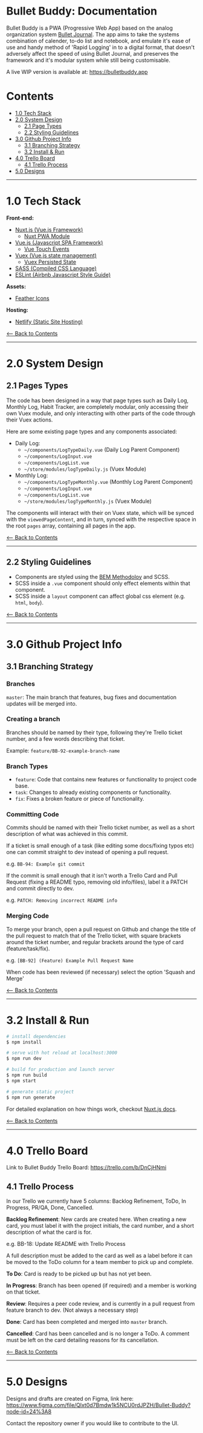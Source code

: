 # Bullet Buddy: Documentation

Bullet Buddy is a PWA (Progressive Web App) based on the analog organization system 
[Bullet Journal](http://bulletjournal.com/). The 
app aims to take the systems combination of calender, to-do list and notebook,
and emulate it's ease of use and handy method of 'Rapid Logging' in to a digital
format, that doesn't adversely affect the speed of using Bullet Journal, and
preserves the framework and it's modular system while still being customisable.

A live WIP version is available at: https://bulletbuddy.app

# Contents

- [1.0 Tech Stack](#1.0)
- [2.0 System Design](#2.0)
  - [2.1 Page Types](#2.1)
  - [2.2 Styling Guidelines](#2.2)
- [3.0 Github Project Info](#3.0)
  - [3.1 Branching Strategy](#3.1)
  - [3.2 Install & Run](#3.2)
- [4.0 Trello Board](#4.0)
  - [4.1 Trello Process](#4.1)
- [5.0 Designs](#5.0)

---

<div id="1.0" />

# 1.0 Tech Stack

**Front-end:**

- [Nuxt.js (Vue.js Framework)](https://nuxtjs.org/guide)
  - [Nuxt PWA Module](https://github.com/nuxt-community/pwa-module)
- [Vue.js (Javascript SPA Framework)](https://vuejs.org/)
  - [Vue Touch Events](https://www.npmjs.com/package/vue2-touch-events)
- [Vuex (Vue.js state management)](https://vuex.vuejs.org/en/)
  - [Vuex Persisted State](https://github.com/robinvdvleuten/vuex-persistedstate)
- [SASS (Compiled CSS Language)](http://sass-lang.com/)
- [ESLint (Airbnb Javascript Style Guide)](https://github.com/airbnb/javascript)

**Assets:**

- [Feather Icons](https://feathericons.com/)

**Hosting:**

- [Netlify (Static Site Hosting)](https://www.netlify.com/)


[<-- Back to Contents](#contents)

---

<div id="2.0" />

# 2.0 System Design

<div id="2.1" />

## 2.1 Pages Types

The code has been designed in a way that page types such as Daily Log, Monthly
Log, Habit Tracker, are completely modular, only accessing their own Vuex
module, and only interacting with other parts of the code through their Vuex actions.

Here are some existing page types and any components associated:

- Daily Log:
  - `~/components/LogTypeDaily.vue` (Daily Log Parent Component)
  - `~/components/LogInput.vue`
  - `~/components/LogList.vue`
  - `~/store/modules/logTypeDaily.js` (Vuex Module)
- Monthly Log:
  - `~/components/LogTypeMonthly.vue` (Monthly Log Parent Component)
  - `~/components/LogInput.vue`
  - `~/components/LogList.vue`
  - `~/store/modules/logTypeMonthly.js` (Vuex Module)

The components will interact with their on Vuex state, which will be synced with
the `viewedPageContent`, and in turn, synced with the respective space in the
root `pages` array, containing all pages in the app.

[<-- Back to Contents](#contents)

---

<div id="2.2" />

## 2.2 Styling Guidelines

- Components are styled using the 
  [BEM Methodoloy](http://getbem.com/introduction/) and SCSS. 
- SCSS inside a `.vue` component should only effect elements within 
  that component.
- SCSS inside a `layout` component can affect global css element (e.g. `html`,
  `body`).

[<-- Back to Contents](#contents)

---

<div id="3.0" />

# 3.0 Github Project Info

<div id="3.1" />

## 3.1 Branching Strategy

### Branches

`master`: The main branch that features, bug fixes and documentation updates
will be merged into.

### Creating a branch

Branches should be named by their type, following they're Trello ticket number,
and a few words describing that ticket.

Example: `feature/BB-92-example-branch-name`

### Branch Types

- `feature`: Code that contains new features or functionality to project code base.
- `task`: Changes to already existing components or functionality.
- `fix`: Fixes a broken feature or piece of functionality.

### Committing Code

Commits should be named with their Trello ticket number, as well as a short
description of what was achieved in this commit.

If a ticket is small enough of a task (like editing some docs/fixing typos etc)
one can commit straight to dev instead of opening a pull request.

e.g. `BB-94: Example git commit`

If the commit is small enough that it isn't worth a Trello Card and Pull Request
(fixing a README typo, removing old info/files), label it a PATCH and commit 
directly to dev.

e.g. `PATCH: Removing incorrect README info`

### Merging Code

To merge your branch, open a pull request on Github and change the title of the
pull request to match that of the Trello ticket, with square brackets around the
ticket number, and regular brackets around the type of card (feature/task/fix).

e.g. `[BB-92] (Feature) Example Pull Request Name`

When code has been reviewed (if necessary) select the option 'Squash and Merge'

[<-- Back to Contents](#contents)

---

<div id="3.2" />

# 3.2 Install & Run

``` bash
# install dependencies
$ npm install

# serve with hot reload at localhost:3000
$ npm run dev

# build for production and launch server
$ npm run build
$ npm start

# generate static project
$ npm run generate
```

For detailed explanation on how things work, checkout [Nuxt.js docs](https://nuxtjs.org).

[<-- Back to Contents](#contents)

---

<div id="4.0" />

# 4.0 Trello Board

Link to Bullet Buddy Trello Board: https://trello.com/b/DnCjHNmi

<div id="4.1" />

## 4.1 Trello Process

In our Trello we currently have 5 columns: Backlog Refinement, ToDo, In
Progress, PR/QA, Done, Cancelled.

**Backlog Refinement**: New cards are created here. When creating a new card, you must label it with the
project initials, the card number, and a short description of what the card is
for.

e.g. BB-18: Update README with Trello Process

A full description must be added to the card as well as a label before it can be
moved to the ToDo column for a team member to pick up and complete.

**To Do**: Card is ready to be picked up but has not yet been.

**In Progress**: Branch has been opened (if required) and a member is working on that ticket.

**Review**: Requires a peer code review, and is currently in a  pull request from feature
branch to dev. (Not always a necessary step)

**Done**: Card has been completed and merged into `master` branch.

**Cancelled**: Card has been cancelled and is no longer a ToDo. A comment must
be left on the card detailing reasons for its cancellation.


[<-- Back to Contents](#contents)

---

<div id="5.0" />

# 5.0 Designs

Designs and drafts are created on Figma, link here:
https://www.figma.com/file/Qlxt0d7Bmdw1k5NCU0rdJPZH/Bullet-Buddy?node-id=24%3A8

Contact the repository owner if you would like to contribute to the UI.
